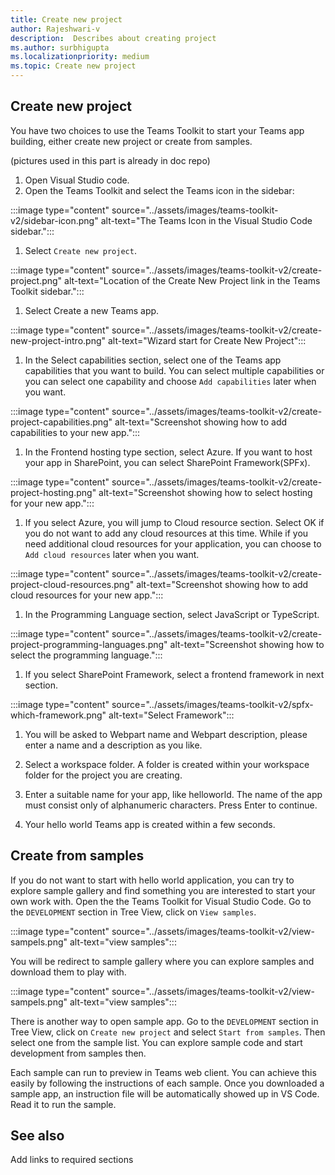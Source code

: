 ```yaml
---
title: Create new project
author: Rajeshwari-v
description:  Describes about creating project
ms.author: surbhigupta
ms.localizationpriority: medium
ms.topic: Create new project
---
```


## Create new project  

You have two choices to use the Teams Toolkit to start your Teams app building, either create new project or create from samples.

(pictures used in this part is already in doc repo) 

1. Open Visual Studio code.
1. Open the Teams Toolkit and select the Teams icon in the sidebar:

:::image type="content" source="../assets/images/teams-toolkit-v2/sidebar-icon.png" alt-text="The Teams Icon in the Visual Studio Code sidebar.":::

1. Select `Create new project`.

:::image type="content" source="../assets/images/teams-toolkit-v2/create-project.png" alt-text="Location of the Create New Project link in the Teams Toolkit sidebar.":::

1. Select Create a new Teams app.

:::image type="content" source="../assets/images/teams-toolkit-v2/create-new-project-intro.png" alt-text="Wizard start for Create New Project":::

1. In the Select capabilities section, select one of the Teams app capabilities that you want to build. You can select multiple capabilities or you can select one capability and choose `Add capabilities` later when you want.

:::image type="content" source="../assets/images/teams-toolkit-v2/create-project-capabilities.png" alt-text="Screenshot showing how to add capabilities to your new app.":::

1. In the Frontend hosting type section, select Azure. If you want to host your app in SharePoint, you can select SharePoint Framework(SPFx).

:::image type="content" source="../assets/images/teams-toolkit-v2/create-project-hosting.png" alt-text="Screenshot showing how to select hosting for your new app.":::

1. If you select Azure, you will jump to Cloud resource section. Select OK if you do not want to add any cloud resources at this time. While if you need additional cloud resources for your application, you can choose to `Add cloud resources` later when you want.

:::image type="content" source="../assets/images/teams-toolkit-v2/create-project-cloud-resources.png" alt-text="Screenshot showing how to add cloud resources for your new app.":::

1. In the Programming Language section, select JavaScript or TypeScript.

:::image type="content" source="../assets/images/teams-toolkit-v2/create-project-programming-languages.png" alt-text="Screenshot showing how to select the programming language.":::

1. If you select SharePoint Framework, select a frontend framework in next section.

:::image type="content" source="../assets/images/teams-toolkit-v2/spfx-which-framework.png" alt-text="Select Framework":::

1. You will be asked to Webpart name and Webpart description, please enter a 		name and a description as you like.

1. Select a workspace folder. A folder is created within your workspace folder for the project you are creating.

1. Enter a suitable name for your app, like helloworld. The name of the app must consist only of alphanumeric characters. Press Enter to continue.
 
1. Your hello world Teams app is created within a few seconds.

## Create from samples

If you do not want to start with hello world application, you can try to explore sample gallery and find something you are interested to start your own work with. Open the the Teams Toolkit for Visual Studio Code. Go to the `DEVELOPMENT` section in Tree View, click on `View samples`.

:::image type="content" source="../assets/images/teams-toolkit-v2/view-sampels.png" alt-text="view samples":::

You will be redirect to sample gallery where you can explore samples and download them to play with.

:::image type="content" source="../assets/images/teams-toolkit-v2/view-sampels.png" alt-text="view samples":::

There is another way to open sample app. Go to the `DEVELOPMENT` section in Tree View, click on `Create new project` and select `Start from samples`. Then select one from the sample list. You can explore sample code and start development from samples then.  

Each sample can run to preview in Teams web client. You can achieve this easily by following the instructions of each sample. Once you downloaded a sample app, an instruction file will be automatically showed up in VS Code. Read it to run the sample.

## See also

Add links to required sections